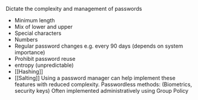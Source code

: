 Dictate the complexity and management of passwords
- Minimum length
- Mix of lower and upper
- Special characters
- Numbers
- Regular password changes e.g. every 90 days (depends on system importance)
- Prohibit password reuse
- entropy (unpredictable)
- [[Hashing]]
- [[Salting]]
Using a password manager can help implement these features with reduced complexity.
Passwordless methods: (Biometrics, security keys)
Often implemented administratively using Group Policy 
